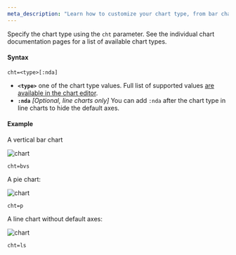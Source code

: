 ```yaml
---
meta_description: "Learn how to customize your chart type, from bar chart to qr code."
---
```

Specify the chart type using the `cht` parameter. See the individual chart documentation pages for a list of available chart types.

#### Syntax


```
cht=<type>[:nda]
```

- **`<type>`** one of the chart type values. Full list of supported values [are available in the chart editor](https://editor.image-charts.com).
- **`:nda`** *[Optional, line charts only]* You can add `:nda` after the chart type in line charts to hide the default axes.


#### Example

A vertical bar chart


![chart](https://image-charts.com/chart?cht=bvs&chd=s:theresadifferencebetweenknowingthepathandwalkingthepath&chs=700x200&chxt=y&chf=b0,lg,90,4CA4F5,0.1,C371D3,0.8,EA469E,1)

```
cht=bvs
```


A pie chart:


![chart](https://image-charts.com/chart?cht=p&chd=t:80,40,10&chs=700x200&chl=Awesome%21%21|Great|Not+bad)

```
cht=p
```

A line chart without default axes:


![chart](https://image-charts.com/chart?cht=ls&chd=s:theresadifferencebetweenknowingthepathandwalkingthepath&chs=700x200&chf=b0,lg,90,03a9f4,0,3f51b5,1)

```
cht=ls
```
